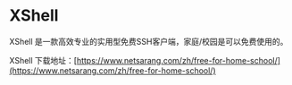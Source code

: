 # XShell

XShell 是一款高效专业的实用型免费SSH客户端，家庭/校园是可以免费使用的。

XShell 下载地址：[https://www.netsarang.com/zh/free-for-home-school/](https://www.netsarang.com/zh/free-for-home-school/)